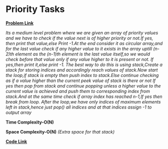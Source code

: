 # Priority Tasks
[**Problem Link**](https://github.com/dscnsec/DSC-NSEC-Algorithms/blob/master/4.%20Stack/priority_tasks/priority_tasks.md)

*Its a medium level problem where we are given an array of priority values and we have to check if the value next is of higher priority or not.If yes, then print that value,else*
*Print -1.At the end consider it as circular array,and for the last value check if any higher value to it exists in the array uptill (n-2)th element as the (n-1)th*
*element is the last value itself,so we would check before that value only if any value higher to it is present or not.*
*If yes,then print it,else print -1.*
*The best way to do this is using stack,Create a stack for storing indices and accordingly reach values of stack.Now start the loop,if stack is empty then push index* 
*to stack.Else continue checking as if a value higher than the current peek value of stack is there or not*
*If yes then pop from stack and continue popping unless a higher value to the current value is achieved and push them to corresponding*
*index from stack.And at the same time check if array index has reached n-1,If yes then break from loop.*
*After the loop,we have only indices of maximum elements left in stack,hence just pop() all indices and at that indices assign -1 to output array*
 
**Time Complexity-O(N)** 

**Space Complexity-O(N)**
*(Extra space for that stack)*

[**Code Link**](https://github.com/dscnsec/DSC-NSEC-Algorithms/blob/master/4.%20Stack/priority_tasks/PriorityTasksArnab.java)
